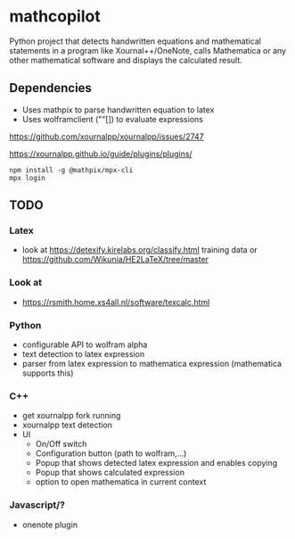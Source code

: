 # mathcopilot
Python project that detects handwritten equations and mathematical statements in a program like Xournal++/OneNote, calls Mathematica or any other mathematical software and displays the calculated result.

## Dependencies
- Uses mathpix to parse handwritten equation to latex
- Uses wolframclient (""[]) to evaluate expressions

https://github.com/xournalpp/xournalpp/issues/2747

https://xournalpp.github.io/guide/plugins/plugins/

```
npm install -g @mathpix/mpx-cli
mpx login
```
## TODO
### Latex
- look at https://detexify.kirelabs.org/classify.html training data or https://github.com/Wikunia/HE2LaTeX/tree/master
### Look at
- https://rsmith.home.xs4all.nl/software/texcalc.html
### Python
- configurable API to wolfram alpha
- text detection to latex expression
- parser from latex expression to mathematica expression (mathematica supports this)
### C++
- get xournalpp fork running
- xournalpp text detection
- UI
  - On/Off switch
  - Configuration button (path to wolfram,...)
  - Popup that shows detected latex expression and enables copying
  - Popup that shows calculated expression
  - option to open mathematica in current context
### Javascript/?
- onenote plugin

